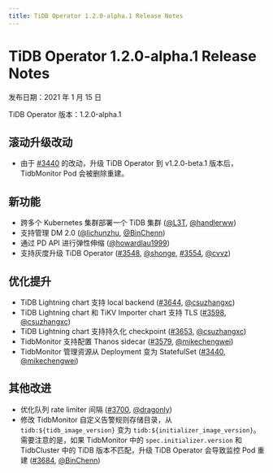```yaml
---
title: TiDB Operator 1.2.0-alpha.1 Release Notes
---
```


# TiDB Operator 1.2.0-alpha.1 Release Notes

发布日期：2021 年 1 月 15 日

TiDB Operator 版本：1.2.0-alpha.1

## 滚动升级改动

- 由于 [#3440](https://github.com/pingcap/tidb-operator/pull/3440) 的改动，升级 TiDB Operator 到 v1.2.0-beta.1 版本后，TidbMonitor Pod 会被删除重建。

## 新功能

- 跨多个 Kubernetes 集群部署一个 TiDB 集群 ([@L3T](https://github.com/L3T), [@handlerww](https://github.com/handlerww))
- 支持管理 DM 2.0 ([@lichunzhu](https://github.com/lichunzhu), [@BinChenn](https://github.com/BinChenn))
- 通过 PD API 进行弹性伸缩 ([@howardlau1999](https://github.com/howardlau1999))
- 支持灰度升级 TiDB Operator ([#3548](https://github.com/pingcap/tidb-operator/pull/3548), [@shonge](https://github.com/shonge), [#3554](https://github.com/pingcap/tidb-operator/pull/3554), [@cvvz](https://github.com/cvvz))

## 优化提升

- TiDB Lightning chart 支持 local backend ([#3644](https://github.com/pingcap/tidb-operator/pull/3644), [@csuzhangxc](https://github.com/csuzhangxc))
- TiDB Lightning chart 和 TiKV Importer chart 支持 TLS ([#3598](https://github.com/pingcap/tidb-operator/pull/3598), [@csuzhangxc](https://github.com/csuzhangxc))
- TiDB Lightning chart 支持持久化 checkpoint ([#3653](https://github.com/pingcap/tidb-operator/pull/3653), [@csuzhangxc](https://github.com/csuzhangxc))
- TidbMonitor 支持配置 Thanos sidecar ([#3579](https://github.com/pingcap/tidb-operator/pull/3579), [@mikechengwei](https://github.com/mikechengwei))
- TidbMonitor 管理资源从 Deployment 变为 StatefulSet ([#3440](https://github.com/pingcap/tidb-operator/pull/3440), [@mikechengwei](https://github.com/mikechengwei))

## 其他改进

- 优化队列 rate limiter 间隔 ([#3700](https://github.com/pingcap/tidb-operator/pull/3700), [@dragonly](https://github.com/dragonly))
- 修改 TidbMonitor 自定义告警规则存储目录，从 `tidb:${tidb_image_version}` 变为 `tidb:${initializer_image_version}`。需要注意的是，如果 TidbMonitor 中的 `spec.initializer.version` 和 TidbCluster 中的 TiDB 版本不匹配，升级 TiDB Operator 会导致监控 Pod 重建 ([#3684](https://github.com/pingcap/tidb-operator/pull/3684), [@BinChenn](https://github.com/BinChenn))
